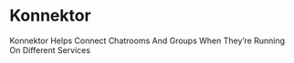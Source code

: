 # Konnektor
Konnektor Helps Connect Chatrooms And Groups When They’re Running On Different Services

